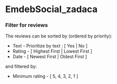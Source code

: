 # EmdebSocial_zadaca
### Filter for reviews

The reviews can be sorted by (ordered by priority):
* Text - Prioritize by text : [ Yes | No ]
* Rating - [ Highest First | Lowest First ]
* Date - [ Newest First | Oldest First ]

and filtered by:
* Minimum rating - [ 5, 4, 3, 2, 1 ]
